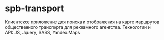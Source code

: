 # spb-transport

Клиентское приложение для поиска и отображения на карте маршрутов общественного транспорта для рекламного агентства.
Технологии и API: JS, Jquery, SASS, Yandex.Maps
